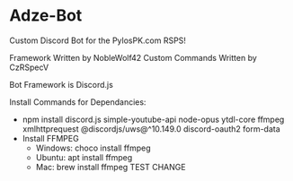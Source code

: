 # Adze-Bot

Custom Discord Bot for the PylosPK.com RSPS!

Framework Written by NobleWolf42
Custom Commands Written by CzRSpecV

Bot Framework is Discord.js

Install Commands for Dependancies:
- npm install discord.js simple-youtube-api node-opus ytdl-core ffmpeg xmlhttprequest @discordjs/uws@^10.149.0 discord-oauth2 form-data
- Install FFMPEG
    - Windows: choco install ffmpeg
    - Ubuntu: apt install ffmpeg
    - Mac: brew install ffmpeg
    TEST CHANGE